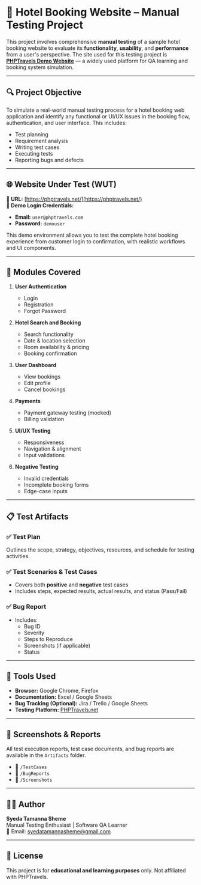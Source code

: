 
# 🏨 Hotel Booking Website – Manual Testing Project

This project involves comprehensive **manual testing** of a sample hotel booking website to evaluate its **functionality**, **usability**, and **performance** from a user's perspective. The site used for this testing project is **[PHPTravels Demo Website](https://phptravels.net/)** — a widely used platform for QA learning and booking system simulation.

---

## 🔍 Project Objective

To simulate a real-world manual testing process for a hotel booking web application and identify any functional or UI/UX issues in the booking flow, authentication, and user interface. This includes:

- Test planning  
- Requirement analysis  
- Writing test cases  
- Executing tests  
- Reporting bugs and defects  

---

## 🌐 Website Under Test (WUT)

**🔗 URL:** [https://phptravels.net/](https://phptravels.net/)  
**🧪 Demo Login Credentials:**  
- **Email:** `user@phptravels.com`  
- **Password:** `demouser`  

This demo environment allows you to test the complete hotel booking experience from customer login to confirmation, with realistic workflows and UI components.

---

## 🧩 Modules Covered

1. **User Authentication**
   - Login
   - Registration
   - Forgot Password

2. **Hotel Search and Booking**
   - Search functionality
   - Date & location selection
   - Room availability & pricing
   - Booking confirmation

3. **User Dashboard**
   - View bookings
   - Edit profile
   - Cancel bookings

4. **Payments**
   - Payment gateway testing (mocked)
   - Billing validation

5. **UI/UX Testing**
   - Responsiveness
   - Navigation & alignment
   - Input validations

6. **Negative Testing**
   - Invalid credentials
   - Incomplete booking forms
   - Edge-case inputs

---

## 📋 Test Artifacts

### ✅ Test Plan
Outlines the scope, strategy, objectives, resources, and schedule for testing activities.

### ✅ Test Scenarios & Test Cases
- Covers both **positive** and **negative** test cases
- Includes steps, expected results, actual results, and status (Pass/Fail)

### ✅ Bug Report
- Includes:
  - Bug ID
  - Severity
  - Steps to Reproduce
  - Screenshots (if applicable)
  - Status

---

## 🔧 Tools Used

- **Browser:** Google Chrome, Firefox  
- **Documentation:** Excel / Google Sheets  
- **Bug Tracking (Optional):** Jira / Trello / Google Sheets  
- **Testing Platform:** [PHPTravels.net](https://phptravels.net/)

---

## 📸 Screenshots & Reports

All test execution reports, test case documents, and bug reports are available in the `Artifacts` folder.

- 📁 `/TestCases`
- 📁 `/BugReports`
- 📁 `/Screenshots`

---

## 👨‍💻 Author

**Syeda Tamanna Sheme**  
Manual Testing Enthusiast | Software QA Learner  
📧 Email: syedatamannasheme@gmail.com

---

## 📎 License

This project is for **educational and learning purposes** only. Not affiliated with PHPTravels.

